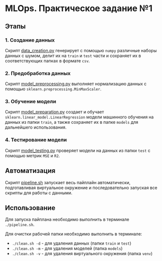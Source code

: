 # MLOps. Практическое задание №1

## Этапы

### 1. Создание данных

Скрипт [data_creation.py](data_creation.py) генерирует с помощью `numpy` различные наборы данных с шумом, делит их на `train` и `test` части и сохраняет их в соответствующих папках в формате `csv`.

### 2. Предобработка данных

Скрипт [model_preprocessing.py](model_preprocessing.py) выполняет нормализацию данных с помощью `sklearn.preprocessing.MinMaxScaler`.

### 3. Обучение модели

Скрипт [model_preparation.py](model_preparation.py) создает и обучает `sklearn.linear_model.LinearRegression` модели машинного обучения на данных из папки `train`, а также сохраняет их в папке `models` для дальнейшего использования.

### 4. Тестирование модели

Скрипт [model_testing.py](model_testing.py) проверяет модели на данных из папки `test` с помощью метрик `MSE` и `R2`.

## Автоматизация

Скрипт [pipeline.sh](pipeline.sh) запускает весь пайплайн автоматически, подготавливая виртуальное окружение и последовательно запуская все скрипты для работы с данными.

## Использование

Для запуска пайплана необходимо выполнить в терминале `./pipeline.sh`.

Для очистки рабочей папки необходимо выполнить в терминале:
- `./clean.sh -d` - для удаления данных (папки `train` и `test`)
- `./clean.sh -m` - для удаления моделей (папка `models`)
- `./clean.sh -v` - для удаления виртуального окружения (папка `venv`)
